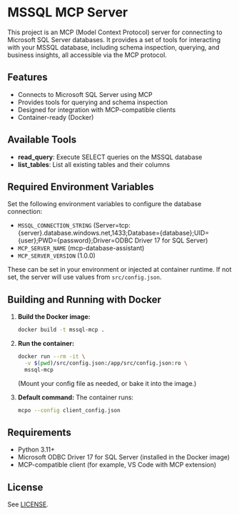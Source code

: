 # MSSQL MCP Server

This project is an MCP (Model Context Protocol) server for connecting to Microsoft SQL Server databases. It provides a set of tools for interacting with your MSSQL database, including schema inspection, querying, and business insights, all accessible via the MCP protocol.

## Features
- Connects to Microsoft SQL Server using MCP
- Provides tools for querying and schema inspection
- Designed for integration with MCP-compatible clients
- Container-ready (Docker)

## Available Tools
- **read_query**: Execute SELECT queries on the MSSQL database
- **list_tables**: List all existing tables and their columns

## Required Environment Variables

Set the following environment variables to configure the database connection:

- `MSSQL_CONNECTION_STRING` (Server=tcp:{server}.database.windows.net,1433;Database={database};UID={user};PWD={password};Driver=ODBC Driver 17 for SQL Server) 
- `MCP_SERVER_NAME` (mcp-database-assistant)
- `MCP_SERVER_VERSION` (1.0.0)

These can be set in your environment or injected at container runtime. If not set, the server will use values from `src/config.json`.

## Building and Running with Docker

1. **Build the Docker image:**
   ```sh
   docker build -t mssql-mcp .
   ```

2. **Run the container:**
   ```sh
   docker run --rm -it \
     -v $(pwd)/src/config.json:/app/src/config.json:ro \
     mssql-mcp
   ```
   (Mount your config file as needed, or bake it into the image.)

3. **Default command:**
   The container runs:
   ```sh
   mcpo --config client_config.json
   ```

## Requirements
- Python 3.11+
- Microsoft ODBC Driver 17 for SQL Server (installed in the Docker image)
- MCP-compatible client (for example, VS Code with MCP extension)

## License
See [LICENSE](LICENSE).
